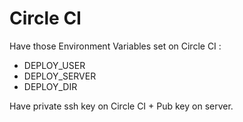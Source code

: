 # Circle CI

Have those Environment Variables set on Circle CI :

- DEPLOY_USER
- DEPLOY_SERVER
- DEPLOY_DIR

Have private ssh key on Circle CI + Pub key on server.
